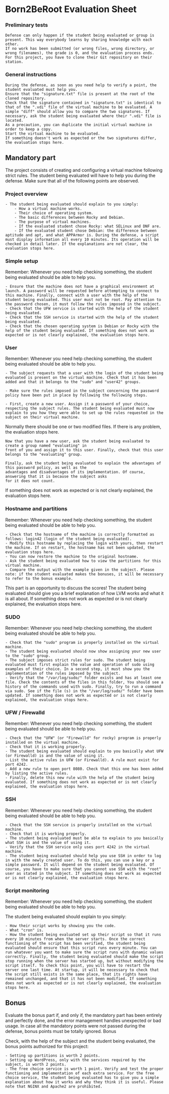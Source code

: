 # Born2BeRoot Evaluation Sheet

### Preliminary tests

    Defense can only happen if the student being evaluated or group is present. This way everybody learns by sharing knowledge with each other.
    If no work has been submitted (or wrong files, wrong directory, or wrong filenames), the grade is 0, and the evaluation process ends.
    For this project, you have to clone their Git repository on their station.

### General instructions

    During the defense, as soon as you need help to verify a point, the student evaluated must help you.
    Ensure that the "signature.txt" file is present at the root of the cloned repository.
    Check that the signature contained in "signature.txt" is identical to that of the ".vdi" file of the virtual machine to be evaluated. A simple "diff" should allow you to compare the two signatures. If necessary, ask the student being evaluated where their ".vdi" file is located.
    As a precaution, you can duplicate the initial virtual machine in order to keep a copy.
    Start the virtual machine to be evaluated.
    If something doesn't work as expected or the two signatures differ, the evaluation stops here.

## Mandatory part

The project consists of creating and configuring a virtual machine following strict rules. The student being evaluated will have to help you during the defense. Make sure that all of the following points are observed.

### Project overview

    - The student being evaluated should explain to you simply:
        - How a virtual machine works.
        - Their choice of operating system.
        - The basic differences between Rocky and Debian.
        - The purpose of virtual machines.
        - If the evaluated student chose Rocky: what SELinux and DNF are.
        - If the evaluated student chose Debian: the difference between aptitude and apt, and what APPArmor is. During the defense, a script must display information all every 10 minutes. Its operation will be checked in detail later. If the explanations are not clear, the evaluation stops here.

### Simple setup

Remember: Whenever you need help checking something, the student being evaluated
should be able to help you.

    - Ensure that the machine does not have a graphical environment at launch. A password will be requested before attempting to connect to this machine. Finally, connect with a user with the help of the student being evaluated. This user must not be root. Pay attention to the password chosen, it must follow the rules imposed in the subject.
    - Check that the UFW service is started with the help of the student being evaluated.
    - Check that the SSH service is started with the help of the student being evaluated.
    - Check that the chosen operating system is Debian or Rocky with the help of the student being evaluated. If something does not work as expected or is not clearly explained, the evaluation stops here.

### User

Remember: Whenever you need help checking something, the student being evaluated
should be able to help you.

    - The subject requests that a user with the login of the student being evaluated is present on the virtual machine. Check that it has been added and that it belongs to the "sudo" and "user42" groups.

    - Make sure the rules imposed in the subject concerning the password policy have been put in place by following the following steps.

    - First, create a new user. Assign it a password of your choice, respecting the subject rules. The student being evaluated must now explain to you how they were able to set up the rules requested in the subject on their virtual machine.

Normally there should be one or two modified files. If there is any problem, the evaluation stops here.

    Now that you have a new user, ask the student being evaluated to create a group named "evaluating" in
    front of you and assign it to this user. Finally, check that this user belongs to the "evaluating" group.

    Finally, ask the student being evaluated to explain the advantages of this password policy, as well as the
    advantages and disadvantages of its implementation. Of course, answering that it is because the subject asks
    for it does not count.

If something does not work as expected or is not clearly explained, the evaluation stops here.

### Hostname and partitions

Remember: Whenever you need help checking something, the student being evaluated
should be able to help you.

    - Check that the hostname of the machine is correctly formatted as follows: login42 (login of the student being evaluated).
    - Modify this hostname by replacing the login with yours, then restart the machine. If on restart, the hostname has not been updated, the evaluation stops here.
    - You can now restore the machine to the original hostname.
    - Ask the student being evaluated how to view the partitions for this virtual machine.
    - Compare the output with the example given in the subject. Please note: if the student evaluated makes the bonuses, it will be necessary to refer to the bonus example.

This part is an opportunity to discuss the scores! The student being evaluated should
give you a brief explanation of how LVM works and what it is all about.
If something does not work as expected or is not clearly explained,
the evaluation stops here.

### SUDO

Remember: Whenever you need help checking something, the student being evaluated
should be able to help you.

    - Check that the "sudo" program is properly installed on the virtual machine.
    - The student being evaluated should now show assigning your new user to the "sudo" group.
    - The subject imposes strict rules for sudo. The student being evaluated must first explain the value and operation of sudo using examples of their choice. In a second step, it must show you the implementation of the rules imposed by the subject.
    - Verify that the "/var/log/sudo/" folder exists and has at least one file. Check the contents of the files in this folder, You should see a history of the commands used with sudo. Finally, try to run a command via sudo. See if the file (s) in the "/var/log/sudo/" folder have been updated. If something does not work as expected or is not clearly explained, the evaluation stops here.

### UFW / Firewalld

Remember: Whenever you need help checking something, the student being evaluated
should be able to help you.

    - Check that the "UFW" (or "Firewalld" for rocky) program is properly installed on the virtual machine.
    - Check that it is working properly.
    - The student being evaluated should explain to you basically what UFW (or Firewalld) is and the value of using it.
    - List the active rules in UFW (or Firewalld). A rule must exist for port 4242.
    - Add a new rule to open port 8080. Check that this one has been added by listing the active rules.
    - Finally, delete this new rule with the help of the student being evaluated. If something does not work as expected or is not clearly explained, the evaluation stops here.

### SSH

Remember: Whenever you need help checking something, the student being evaluated
should be able to help you.

    - Check that the SSH service is properly installed on the virtual machine.
    - Check that it is working properly.
    - The student being evaluated must be able to explain to you basically what SSH is and the value of using it.
    - Verify that the SSH service only uses port 4242 in the virtual machine.
    - The student being evaluated should help you use SSH in order to log in with the newly created user. To do this, you can use a key or a simple password. It will depend on the student being evaluated. Of course, you have to make sure that you cannot use SSH with the "root" user as stated in the subject. If something does not work as expected or is not clearly explained, the evaluation stops here.

### Script monitoring

Remember: Whenever you need help checking something, the student being evaluated
should be able to help you.

The student being evaluated should explain to you simply:

    - How their script works by showing you the code.
    - What "cron" is.
    - How the student being evaluated set up their script so that it runs every 10 minutes from when the server starts. Once the correct functioning of the script has been verified, the student being evaluated should ensure that this script runs every minute. You can run whatever you want to make sure the script runs with dynamic values correctly. Finally, the student being evaluated should make the script stop running when the server has started up, but without modifying the script itself. To check this point, you will have to restart the server one last time. At startup, it will be necessary to check that the script still exists in the same place, that its rights have remained unchanged, and that it has not been modified. If something does not work as expected or is not clearly explained, the evaluation stops here.

## Bonus

Evaluate the bonus part if, and only if, the mandatory part has been entirely and perfectly done, and the error management handles unexpected or bad usage. In case all the mandatory points were not passed during the defense, bonus points must be totally ignored.
Bonus

Check, with the help of the subject and the student being evaluated, the bonus
points authorized for this project:

    - Setting up partitions is worth 2 points.
    - Setting up WordPress, only with the services required by the subject, is worth 2 points.
    - The free choice service is worth 1 point. Verify and test the proper functioning and implementation of each extra service. For the free choice service, the student being evaluated has to give you a simple explanation about how it works and why they think it is useful. Please note that NGINX and Apache2 are prohibited.